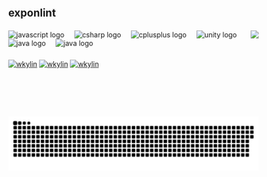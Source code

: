 <h2 align="left">exponlint

###

<div align="center">

</div>

###

<img align="right" height="150" src="https://media1.tenor.com/m/tB9eg8-v8dYAAAAC/sufrir-el-increible-mundo-de-gumball.gif"  />

###

<div align="left">
  <img src="https://cdn.jsdelivr.net/gh/devicons/devicon/icons/javascript/javascript-original.svg" height="30" alt="javascript logo"  />
  <img width="12" />
  <img src="https://cdn.jsdelivr.net/gh/devicons/devicon/icons/csharp/csharp-original.svg" height="30" alt="csharp logo"  />
  <img width="12" />
  <img src="https://cdn.jsdelivr.net/gh/devicons/devicon/icons/cplusplus/cplusplus-line.svg" height="30" alt="cplusplus logo"  />
  <img width="12" />
  <img src="https://cdn.jsdelivr.net/gh/devicons/devicon/icons/unity/unity-original.svg" height="30" alt="unity logo"  />
  <img width="12" />
  <img src="https://cdn.jsdelivr.net/gh/devicons/devicon/icons/java/java-original.svg" height="30" alt="java logo"  />
  <img width="12" />
  <img src="https://cdn.jsdelivr.net/gh/devicons/devicon/icons/c/c-original.svg" height="30" alt="java logo"  />

</div>


###

<div align="left">


   <a href="iso.iso" target="blank"><img align="center" src="https://img.shields.io/static/v1?message=Discord&logo=discord&label=&color=7289DA&logoColor=white&labelColor=&style=for-the-badge" alt="wkylin" height="30"/></a>
 <a href="https://www.linkedin.com/in/ismail-furkan-72aa73216/" target="blank"><img align="center" src="https://img.shields.io/static/v1?message=LinkedIn&logo=linkedin&label=&color=0077B5&logoColor=white&labelColor=&style=for-the-badg" alt="wkylin" height="30" /></a>
<a href="beykentogrenc@gmail.com" target="blank"><img align="center" src="https://img.shields.io/static/v1?message=Gmail&logo=gmail&label=&color=D14836&logoColor=white&labelColor=&style=for-the-badge" alt="wkylin" height="30" /></a>



</div>


###

<br clear="both">



###
![github-contribution-grid-snake](https://github.com/exponlint/exponlint/blob/output/github-contribution-grid-snake.svg)

